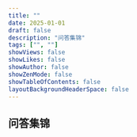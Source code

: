 ```yaml
---
title: ""
date: 2025-01-01
draft: false
description: "问答集锦"
tags: ["", ""]
showViews: false
showLikes: false
showAuthor: false
showZenMode: false
showTableOfContents: false
layoutBackgroundHeaderSpace: false
---
```

## 问答集锦